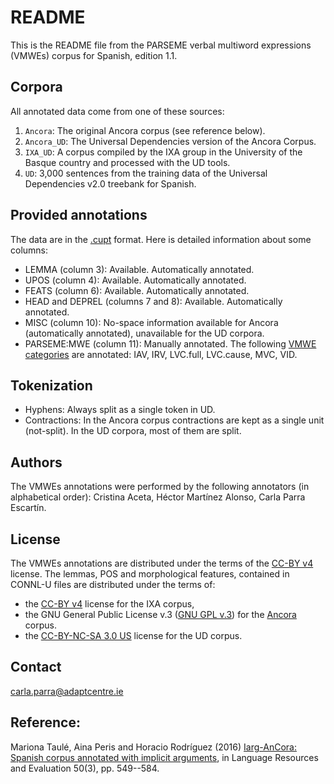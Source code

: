 README
======
This is the README file from the PARSEME verbal multiword expressions (VMWEs) corpus for Spanish, edition 1.1.


Corpora
-------
All annotated data come from one of these sources:
1. `Ancora`: The original Ancora corpus (see reference below).
2. `Ancora_UD`: The Universal Dependencies version of the Ancora Corpus.
3. `IXA_UD`: A corpus compiled by the IXA group in the University of the Basque country and processed with the UD tools.
4. `UD`: 3,000 sentences from the training data of the Universal Dependencies v2.0 treebank for Spanish.


Provided annotations
--------------------
The data are in the [.cupt](http://multiword.sourceforge.net/cupt-format) format. Here is detailed information about some columns:

* LEMMA (column 3): Available. Automatically annotated.
* UPOS (column 4): Available. Automatically annotated.
* FEATS (column 6): Available. Automatically annotated.
* HEAD and DEPREL (columns 7 and 8): Available. Automatically annotated.
* MISC (column 10): No-space information available for Ancora (automatically annotated), unavailable for the UD corpora.
* PARSEME:MWE (column 11): Manually annotated. The following [VMWE categories](http://parsemefr.lif.univ-mrs.fr/parseme-st-guidelines/1.1/?page=030_Categories_of_VMWEs) are annotated: IAV, IRV, LVC.full, LVC.cause, MVC, VID.


Tokenization
------------
  * Hyphens: Always split as a single token in UD.
  * Contractions: In the Ancora corpus contractions are kept as a single unit (not-split). In the UD corpora, most of them are split.


Authors
----------
The VMWEs annotations were performed by the following annotators (in alphabetical order): Cristina Aceta, Héctor Martínez Alonso, Carla Parra Escartín.


License
----------
The VMWEs annotations are distributed under the terms of the [CC-BY v4](https://creativecommons.org/licenses/by/4.0/) license.
The lemmas, POS and morphological features, contained in CONNL-U files are distributed under the terms of:
  * the [CC-BY v4](https://creativecommons.org/licenses/by/4.0/) license for the IXA corpus,
  * the GNU General Public License v.3 ([GNU GPL v.3](https://www.gnu.org/licenses/gpl.html)) for the [Ancora](http://universaldependencies.org/#es_ancora) corpus.
  * the [CC-BY-NC-SA 3.0 US](http://creativecommons.org/licenses/by-nc-sa/3.0/us/) license for the UD corpus.


Contact
----------
carla.parra@adaptcentre.ie


Reference:
----------
Mariona Taulé, Aina Peris and Horacio Rodríguez (2016) [Iarg-AnCora: Spanish corpus annotated with implicit arguments](http://dx.doi.org/10.1007/s10579-015-9334-3), in Language Resources and Evaluation 50(3), pp. 549--584.

